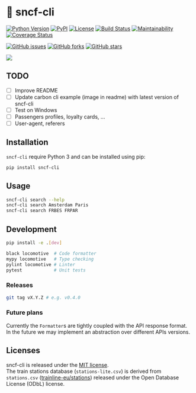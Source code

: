 # :train2: sncf-cli

[![Python Version](https://img.shields.io/badge/python-3-blue.svg?style=flat)](https://www.python.org/downloads/)
[![PyPI](https://img.shields.io/pypi/v/sncf-cli.svg)](https://pypi.org/project/sncf-cli/)
[![License](https://img.shields.io/badge/license-MIT-blue.svg?style=flat)](https://github.com/yafeunteun/sncf-cli/blob/master/LICENSE)
[![Build Status](https://travis-ci.org/yafeunteun/sncf-cli.svg?branch=master)](https://travis-ci.org/yafeunteun/sncf-cli)
[![Maintainability](https://api.codeclimate.com/v1/badges/b748a90ca24d52447502/maintainability)](https://codeclimate.com/github/yafeunteun/sncf-cli/maintainability)
[![Coverage Status](https://coveralls.io/repos/github/yafeunteun/sncf-cli/badge.svg?branch=master&service=github)](https://coveralls.io/github/yafeunteun/sncf-cli?branch=master)


[![GitHub issues](https://img.shields.io/github/issues/yafeunteun/sncf-cli.svg)](https://github.com/yafeunteun/sncf-cli/issues)
[![GitHub forks](https://img.shields.io/github/forks/yafeunteun/sncf-cli.svg)](https://github.com/yafeunteun/sncf-cli/network)
[![GitHub stars](https://img.shields.io/github/stars/yafeunteun/sncf-cli.svg)](https://github.com/yafeunteun/sncf-cli/stargazers)


<img src="https://raw.githubusercontent.com/yafeunteun/sncf-cli/master/assets/carbon.png">

## TODO

- [ ] Improve README
- [ ] Update carbon cli example (image in readme) with latest version of sncf-cli
- [ ] Test on Windows
- [ ] Passengers profiles, loyalty cards, ...
- [ ] User-agent, referers

## Installation

`sncf-cli` require Python 3 and can be installed using pip:

```bash
pip install sncf-cli
```

## Usage

```bash
sncf-cli search --help
sncf-cli search Amsterdam Paris
sncf-cli search FRBES FRPAR
```

## Development

```bash
pip install -e .[dev]

black locomotive  # Code formatter
mypy locomotive   # Type checking
pylint locomotive # Linter
pytest            # Unit tests
```

### Releases

```bash
git tag vX.Y.Z # e.g. v0.4.0
```

### Future plans

Currently the `Formatter`s are tightly coupled with the API response format. In the future we may implement an abstraction over different APIs versions.

## Licenses

sncf-cli is released under the [MIT license](https://github.com/yafeunteun/sncf-cli/blob/master/LICENSE).  
The train stations database (`stations-lite.csv`) is derived from `stations.csv` ([trainline-eu/stations](https://github.com/trainline-eu/stations)) released under the Open Database License (ODbL) license.
